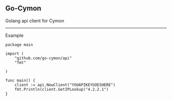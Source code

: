 Go-Cymon
---

Golang api client for Cymon

---

Example

```
package main

import (
    "github.com/go-cymon/api"
    "fmt"

)

func main() {
    client := api.NewClient("YOUAPIKEYGOESHERE")
    fmt.Println(client.GetIPLookup("4.2.2.1")
}
```
